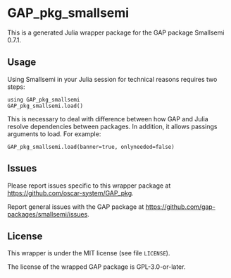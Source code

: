 # GAP_pkg_smallsemi

This is a generated Julia wrapper package for the GAP package Smallsemi 0.7.1.

## Usage

Using Smallsemi in your Julia session for technical reasons requires two steps:

    using GAP_pkg_smallsemi
    GAP_pkg_smallsemi.load()

This is necessary to deal with difference between how GAP and Julia
resolve dependencies between packages. In addition, it allows passings
arguments to load. For example:

    GAP_pkg_smallsemi.load(banner=true, onlyneeded=false)

## Issues

Please report issues specific to this wrapper package at <https://github.com/oscar-system/GAP_pkg>.

Report general issues with the GAP package at <https://github.com/gap-packages/smallsemi/issues>.

## License

This wrapper is under the MIT license (see file `LICENSE`).

The license of the wrapped GAP package is GPL-3.0-or-later.
